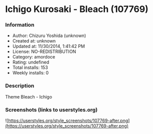 # Ichigo Kurosaki - Bleach (107769)

### Information
- Author: Chizuru Yoshida (unknown)
- Created at: unknown
- Updated at: 11/30/2014, 1:41:42 PM
- License: NO-REDISTRIBUTION
- Category: amordoce
- Rating: undefined
- Total installs: 153
- Weekly installs: 0


### Description
Theme Bleach - Ichigo


### Screenshots (links to userstyles.org)
![https://userstyles.org/style_screenshots/107769-after.png](https://userstyles.org/style_screenshots/107769-after.png)


